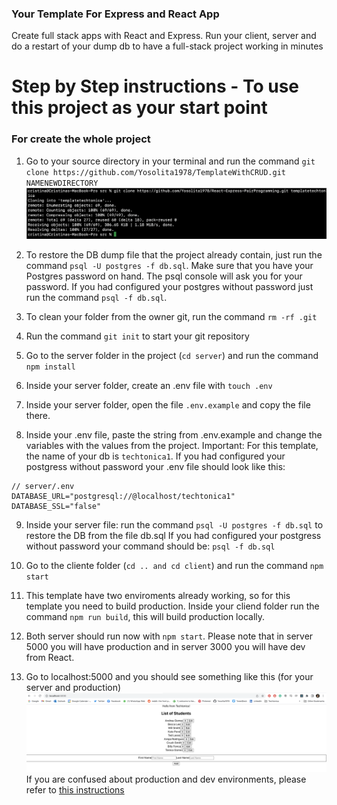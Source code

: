 ### Your Template For Express and React App
Create full stack apps with React and Express. 
Run your client, server and do a restart of your dump db to have a full-stack project working in minutes

# Step by Step instructions - To use this project as your start point

### For create the whole project
1. Go to your source directory in your terminal and run the command `git clone https://github.com/Yosolita1978/TemplateWithCRUD.git NAMENEWDIRECTORY`
![You will something like this in your terminal.](https://github.com/Yosolita1978/screenshoots/blob/main/template/Screen%20Shot%202022-03-20%20at%207.50.46%20PM.png?raw=true)

2. To restore the DB dump file that the project already contain, just run the command `psql -U postgres -f db.sql`. Make sure that you have your Postgres password on hand. The psql console will ask you for your password. 
If you had configured your postgres without password just run the command `psql -f db.sql`.

3. To clean your folder from the owner git, run the command `rm -rf .git`
4. Run the command `git init` to start your git repository
5. Go to the server folder in the project (`cd server`) and run the command `npm install`

6. Inside your server folder, create an .env file with `touch .env`
7. Inside your server folder, open the file `.env.example` and copy the file there. 
8. Inside your .env file, paste the string from .env.example and change the variables with the values from the project. 
Important: For this template, the name of your db is `techtonica1`. If you had configured your postgress without password your .env file should look like this:
```
// server/.env
DATABASE_URL="postgresql://@localhost/techtonica1"
DATABASE_SSL="false"
```
9. Inside your server file: run the command `psql -U postgres -f db.sql` to restore the DB from the file db.sql
If you had configured your postgress without password your command should be: `psql -f db.sql`

10. Go to the cliente folder (`cd .. and cd client`) and run the command `npm start`

11. This template have two enviroments already working, so for this template you need to build production. Inside your cliend folder run the command `npm run build`, this will build production locally. 

11. Both server should run now with `npm start`. Please note that in server 5000 you will have production and in server 3000 you will have dev from React. 

12. Go to localhost:5000 and you should see something like this (for your server and production)
![You will something like this in your terminal.](https://github.com/Yosolita1978/screenshoots/blob/main/template/Screen%20Shot%202022-04-04%20at%204.50.28%20PM.png?raw=true)
If you are confused about production and dev environments, please refer to [this instructions](https://docs.google.com/document/d/1ley6fg1x44w5Env4a8CKOpaPQNqCPkr8wagtiGOhEHI/edit#heading=h.fm4g4rkeqb8)